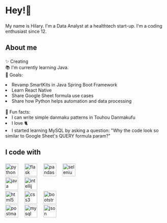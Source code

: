 <h1 align="left">Hey!👋</h1>

###

<p align="left">My name is Hilary. I'm a Data Analyst at a healthtech start-up. I'm a coding enthusiast since 12.</p>

###

<h2 align="left">About me</h2>

###

<p align="left">✨ Creating <br>
  📚 I'm currently learning Java. <br>
  🎯 Goals: <br>
  <li>Revamp SmartKits in Java Spring Boot Framework</li>
  <li>Learn React Native</li>
  <li>Share Google Sheet formula use cases</li>
  <li>Share how Python helps automation and data processing</li>
  <br>
  🎲 Fun facts: <br>
  <li>I can write simple danmaku patterns in Touhou Danmakufu</li>
  <li>I love 🐈</li>
  <li>I started learning MySQL by asking a question: "Why the code look so similar to Google Sheet's QUERY formula param?"</li>
</p>

###

<h2 align="left">I code with</h2>

###

<div align="left">
  <img src="https://cdn.jsdelivr.net/gh/devicons/devicon@latest/icons/python/python-original.svg" height="40" alt="python logo"  />
  <img width="12" />
  <img src="https://cdn.jsdelivr.net/gh/devicons/devicon@latest/icons/flask/flask-original.svg" height="40" alt="flask logo"/>
  <img width="12" />
  <img src="https://cdn.jsdelivr.net/gh/devicons/devicon@latest/icons/pandas/pandas-original.svg" height="40" alt="pandas logo"/>
  <img width="12" />
  <img src="https://cdn.jsdelivr.net/gh/devicons/devicon@latest/icons/selenium/selenium-original.svg" height="40" alt="selenium logo" />
  <img width="12" />
  <br>
  <img src="https://cdn.jsdelivr.net/gh/devicons/devicon@latest/icons/java/java-original.svg"  height="40" alt="java logo"  />
  <img width="12" />
  <img src="https://cdn.jsdelivr.net/gh/devicons/devicon@latest/icons/intellij/intellij-original.svg" height="40" alt="intellij logo"  />    
  <img width="12" />
  <br>
  <img src="https://cdn.jsdelivr.net/gh/devicons/devicon@latest/icons/html5/html5-original.svg" height="40" alt="html5 logo" />
  <img width="12" />
  <img src="https://cdn.jsdelivr.net/gh/devicons/devicon@latest/icons/css3/css3-original.svg" height="40" alt="css3 logo" />
  <img width="12" />
  <img src="https://cdn.jsdelivr.net/gh/devicons/devicon@latest/icons/bootstrap/bootstrap-original.svg" height="40" alt="bootstrap logo" />
  <img width="12" />
  <br>
  <img src="https://cdn.jsdelivr.net/gh/devicons/devicon@latest/icons/postman/postman-original.svg" height="40" alt="postman logo" />
  <img width="12" />
  <img src="https://cdn.jsdelivr.net/gh/devicons/devicon@latest/icons/mysql/mysql-original.svg" height="40" alt="mysql logo"  />
  <img width="12" />
  <img src="https://cdn.jsdelivr.net/gh/devicons/devicon@latest/icons/json/json-original.svg" height="40" alt="json logo"  />
  <img width="12" />       
  <br>        
</div>

###
